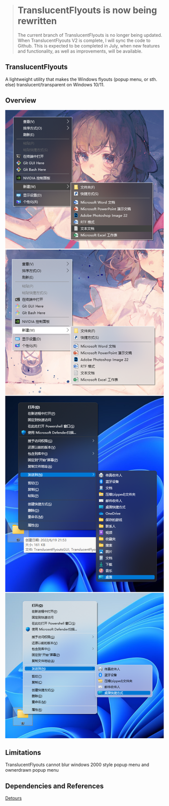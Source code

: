 > # TranslucentFlyouts is now being rewritten
> 
> The current branch of TranslucentFlyouts is no longer being updated.
> When TranslucentFlyouts V2 is complete, I will sync the code to Github.
> This is expected to be completed in July, when new features and functionality, as well as improvements, will be available. 

## TranslucentFlyouts
A lightweight utility that makes the Windows flyouts (popup menu, or sth. else) translucent/transparent on Windows 10/11.
## Overview
![Win10Dark](https://github.com/ALTaleX531/TranslucentFlyouts/blob/master/Images/popup_menu_sample_1.png)
![Win10Light](https://github.com/ALTaleX531/TranslucentFlyouts/blob/master/Images/popup_menu_sample_6.png)
![Win11Dark](https://github.com/ALTaleX531/TranslucentFlyouts/blob/master/Images/popup_menu_sample_7.png)
![Win11Light](https://github.com/ALTaleX531/TranslucentFlyouts/blob/master/Images/popup_menu_sample_8.png)
## Limitations
TranslucentFlyouts cannot blur windows 2000 style popup menu and ownerdrawn popup menu
## Dependencies and References
[Detours](https://github.com/microsoft/Detours)
